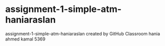 # assignment-1-simple-atm-haniaraslan
assignment-1-simple-atm-haniaraslan created by GitHub Classroom
hania ahmed kamal 5369
